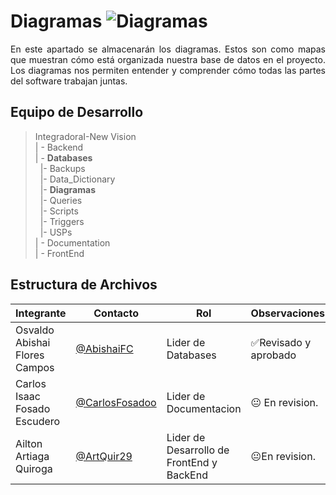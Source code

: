 # Diagramas ![Diagramas](https://img.shields.io/badge/Diagramas-Yes-brightgreen)

<p align = justify>
En este apartado se almacenarán los diagramas. Estos son como mapas que muestran cómo está organizada nuestra base de datos en el proyecto. Los diagramas nos permiten entender y comprender cómo todas las partes del software trabajan juntas.
</p>


## Equipo de Desarrollo
>IntegradoraI-New Vision<br>
>| - Backend <br>
>| - **Databases**<br>
>&nbsp;&nbsp;|- Backups<br>
>&nbsp;&nbsp;|- Data_Dictionary<br>
>&nbsp;&nbsp;|- **Diagramas**<br>
>&nbsp;&nbsp;|- Queries<br>
>&nbsp;&nbsp;|- Scripts<br>
>&nbsp;&nbsp;|- Triggers<br>
>&nbsp;&nbsp;|- USPs<br>
>| - Documentation<br>
>| - FrontEnd


## Estructura de Archivos
|Integrante|Contacto|Rol|Observaciones|
|------------|--------|---|---|
|Osvaldo Abishai Flores Campos|[@AbishaiFC](https://github.com/AbishaiFC)|Lider de Databases|✅Revisado y aprobado|
|Carlos Isaac Fosado Escudero|[@CarlosFosadoo](https://github.com/CarlosFosadoo)|Lider de Documentacion|😐 En revision.|
|Ailton Artiaga Quiroga|[@ArtQuir29](https://github.com/ArtQuir29)|Lider de Desarrollo de FrontEnd y BackEnd |😐En revision.|
